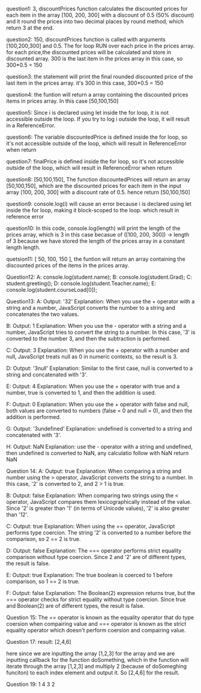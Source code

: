 question1:
3, discountPrices function calculates the discounted prices for each item in the array [100, 200, 300] with a discount of 0.5 (50% discount) and it round the prices into two decimal places by round method, which return 3 at the end. 

question2:
150, discountPrices function is called with arguments [100,200,300] and 0.5.
The for loop RUN over each price in the prices array.
for each price,the discounted prices will be calculated and store in discounted array.
300 is the last item in the prices array in this case, so 300*0.5 = 150

question3:
the statement will print the final rounded discounted price of the last item in the prices array. it's 300 in this case, 300*0.5 = 150

question4:
the funtion will return a array containing the discounted prices items in prices array. In this case [50,100,150]

question5:
Since i is declared using let inside the for loop, it is not accessible outside the loop. If you try to log i outside the loop, it will result in a ReferenceError.

question6: 
The variable discountedPrice is defined inside the for loop, so it's not accessible outside of the loop, which will result in ReferenceError when return

question7:
finalPrice is defined inside the for loop, so it's not accessible outside of the loop, which will result in ReferenceError when return


question8:
[50,100,150], The function discountedPrices will return an array [50,100,150], which are the discounted prices for each item in the input array [100, 200, 300] with a discount rate of 0.5. hence return [50,100,150]

question9:
console.log(i) will cause an error because i is declared using let inside the for loop, making it block-scoped to the loop. which result in reference error

question10:
In this code, console.log(length) will print the length of the prices array, which is 3 in this case becasue of ([100, 200, 300]) -> length of 3 because we have stored the length of the prices array in a constant length length. 

quetsion11:
[ 50, 100, 150 ],  the funtion will return an array containing the discounted prices of the items in the prices array.

Question12:
A: console.log(student.name); 
B: console.log(student.Grad);
C: student.greeting(); 
D: console.log(student.Teacher.name);
E: console.log(student.courseLoad[0]); 

Question13:
A: Output: '32'
Explanation: When you use the + operator with a string and a number, JavaScript converts the number to a string and concatenates the two values.

B: Output: 1
Explanation: When you use the - operator with a string and a number, JavaScript tries to convert the string to a number. In this case, '3' is converted to the number 3, and then the subtraction is performed.

C: Output: 3
Explanation: When you use the + operator with a number and null, JavaScript treats null as 0 in numeric contexts, so the result is 3.

D: Output: '3null'
Explanation: Similar to the first case, null is converted to a string and concatenated with '3'.

E: Output: 4
Explanation: When you use the + operator with true and a number, true is converted to 1, and then the addition is used.


F: Output: 0
Explanation: When you use the + operator with false and null, both values are converted to numbers (false = 0 and null = 0), and then the addition is performed.

G: Output: '3undefined'
Explanation: undefined is converted to a string and concatenated with '3'.

H: Output: NaN
Explanation:  use the - operator with a string and undefined, then undefined is converted to NaN, any calculatio follow with NaN return NaN

Question 14:
A: Output: true
Explanation: When comparing a string and number using the > operator, JavaScript converts the string to a number. In this case, '2' is converted to 2, and 2 > 1 is true.

B: Output: false
Explanation: When comparing two strings using the < operator, JavaScript compares them lexicographically instead of the value. Since '2' is greater than '1' (in terms of Unicode values), '2' is also greater than '12'.

C: Output: true
Explanation: When using the == operator, JavaScript performs type coercion. The string '2' is converted to a number before the comparison, so 2 == 2 is true.

D: Output: false
Explanation: The === operator performs strict equality comparison without type coercion. Since 2 and '2' are of different types, the result is false.

E: Output: true
Explanation: The true boolean is coerced to 1 before comparison, so 1 == 2 is true.

F: Output: false
Explanation: The Boolean(2) expression returns true, but the === operator checks for strict equality without type coercion. Since true and Boolean(2) are of different types, the result is false.

Question 15: 
The == operator is known as the equality operator that do type coersion when compairing value and  === operator is known as the strict equality operator which doesn't perform coersion and compairing value. 

Question 17: 
result: [2,4,6]

here since we are inputting the array [1,2,3] for the array and we are inputting callback for the function doSomething, which in the function will iterate through the array [1,2,3] and multiply 2 (because of doSomeghing funciton) to each index element and output it. So [2,4,6] for the result. 

Question 19: 
1
4
3
2





